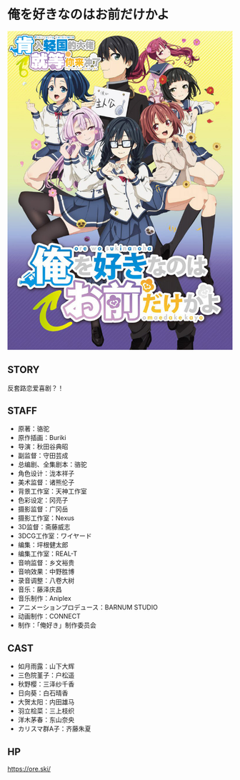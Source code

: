# 俺を好きなのはお前だけかよ

![poster](poster.jpg)

## STORY

反套路恋爱喜剧？！

## STAFF

- 原著：骆驼
- 原作插画：Buriki
- 导演：秋田谷典昭
- 副监督：守田芸成
- 总编剧、全集剧本：骆驼
- 角色设计：泷本祥子
- 美术监督：诸熊伦子
- 背景工作室：天神工作室
- 色彩设定：冈亮子
- 摄影监督：广冈岳
- 摄影工作室：Nexus
- 3D监督：斋藤威志
- 3DCG工作室：ワイヤード
- 编集：坪根健太郎
- 编集工作室：REAL-T
- 音响监督：乡文裕贵
- 音响效果：中野胜博
- 录音调整：八卷大树
- 音乐：藤泽庆昌
- 音乐制作：Aniplex
- アニメーションプロデュース：BARNUM STUDIO
- 动画制作：CONNECT
- 制作：「俺好き」制作委员会

## CAST

- 如月雨露：山下大辉
- 三色院堇子：户松遥
- 秋野樱：三泽纱千香
- 日向葵：白石晴香
- 大贺太阳：内田雄马
- 羽立桧菜：三上枝织
- 洋木茅春：东山奈央
- カリスマ群A子：齐藤朱夏

## HP

https://ore.ski/
